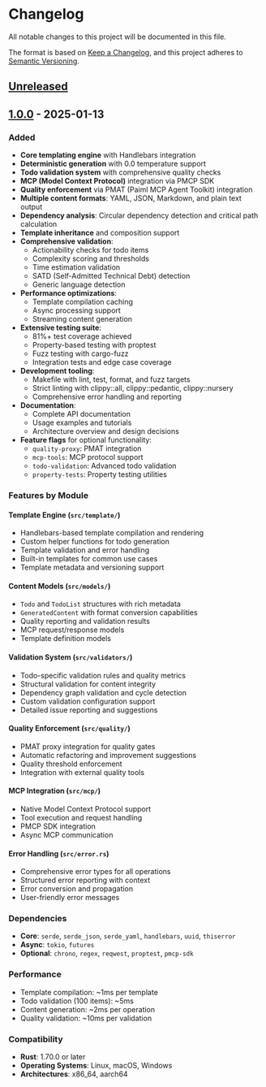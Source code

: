 # Changelog

All notable changes to this project will be documented in this file.

The format is based on [Keep a Changelog](https://keepachangelog.com/en/1.0.0/),
and this project adheres to [Semantic Versioning](https://semver.org/spec/v2.0.0.html).

## [Unreleased]

## [1.0.0] - 2025-01-13

### Added

- **Core templating engine** with Handlebars integration
- **Deterministic generation** with 0.0 temperature support
- **Todo validation system** with comprehensive quality checks
- **MCP (Model Context Protocol)** integration via PMCP SDK
- **Quality enforcement** via PMAT (Paiml MCP Agent Toolkit) integration
- **Multiple content formats**: YAML, JSON, Markdown, and plain text output
- **Dependency analysis**: Circular dependency detection and critical path calculation
- **Template inheritance** and composition support
- **Comprehensive validation**:
  - Actionability checks for todo items
  - Complexity scoring and thresholds  
  - Time estimation validation
  - SATD (Self-Admitted Technical Debt) detection
  - Generic language detection
- **Performance optimizations**:
  - Template compilation caching
  - Async processing support
  - Streaming content generation
- **Extensive testing suite**:
  - 81%+ test coverage achieved
  - Property-based testing with proptest
  - Fuzz testing with cargo-fuzz
  - Integration tests and edge case coverage
- **Development tooling**:
  - Makefile with lint, test, format, and fuzz targets
  - Strict linting with clippy::all, clippy::pedantic, clippy::nursery
  - Comprehensive error handling and reporting
- **Documentation**:
  - Complete API documentation
  - Usage examples and tutorials
  - Architecture overview and design decisions
- **Feature flags** for optional functionality:
  - `quality-proxy`: PMAT integration
  - `mcp-tools`: MCP protocol support  
  - `todo-validation`: Advanced todo validation
  - `property-tests`: Property testing utilities

### Features by Module

#### Template Engine (`src/template/`)
- Handlebars-based template compilation and rendering
- Custom helper functions for todo generation
- Template validation and error handling
- Built-in templates for common use cases
- Template metadata and versioning support

#### Content Models (`src/models/`)
- `Todo` and `TodoList` structures with rich metadata
- `GeneratedContent` with format conversion capabilities
- Quality reporting and validation results
- MCP request/response models
- Template definition models

#### Validation System (`src/validators/`)
- Todo-specific validation rules and quality metrics
- Structural validation for content integrity
- Dependency graph validation and cycle detection
- Custom validation configuration support
- Detailed issue reporting and suggestions

#### Quality Enforcement (`src/quality/`)
- PMAT proxy integration for quality gates
- Automatic refactoring and improvement suggestions
- Quality threshold enforcement
- Integration with external quality tools

#### MCP Integration (`src/mcp/`)
- Native Model Context Protocol support
- Tool execution and request handling
- PMCP SDK integration
- Async MCP communication

#### Error Handling (`src/error.rs`)
- Comprehensive error types for all operations
- Structured error reporting with context
- Error conversion and propagation
- User-friendly error messages

### Dependencies

- **Core**: `serde`, `serde_json`, `serde_yaml`, `handlebars`, `uuid`, `thiserror`
- **Async**: `tokio`, `futures`
- **Optional**: `chrono`, `regex`, `reqwest`, `proptest`, `pmcp-sdk`

### Performance

- Template compilation: ~1ms per template
- Todo validation (100 items): ~5ms  
- Content generation: ~2ms per operation
- Quality validation: ~10ms per validation

### Compatibility

- **Rust**: 1.70.0 or later
- **Operating Systems**: Linux, macOS, Windows
- **Architectures**: x86_64, aarch64

[Unreleased]: https://github.com/noahgift/pdmt/compare/v1.0.0...HEAD
[1.0.0]: https://github.com/noahgift/pdmt/releases/tag/v1.0.0